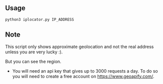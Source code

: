## Usage
    python3 iplocator.py IP_ADDRESS

## Note
This script only shows approximate geolocation and not the real address unless you are very lucky :). 

But you can see the region.

- You will need an api key that gives up to 3000 requests a day. To do so you will need to create a free account on https://www.geoapify.com/.
